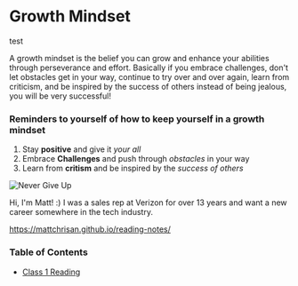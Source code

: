 
# Growth Mindset

test

A growth mindset is the belief you can grow and enhance your abilities through perseverance and effort.  Basically if you embrace challenges, don't let obstacles get in your way, continue to try over and over again, learn from criticism, and be inspired by the success of others instead of being jealous, you will be very successful!  

### Reminders to yourself of how to keep yourself in a growth mindset

1. Stay **positive** and give it *your all*
2. Embrace **Challenges** and push through *obstacles* in your way
3. Learn from **critism** and be inspired by the *success of others*

![Never Give Up](https://www.goalcast.com/wp-content/uploads/2017/05/Inspiring-Nelson-Mandela-quotes-I-never-lose-I-either-win-or-learn.-711x400.jpg)

Hi, I'm Matt! :) I was a sales rep at Verizon for over 13 years and want a new career somewhere in the tech industry.  

https://mattchrisan.github.io/reading-notes/

### Table of Contents
- [Class 1 Reading](read01.md)
